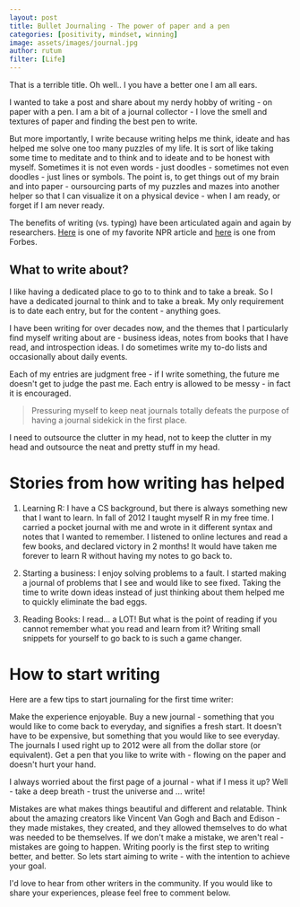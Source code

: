 ```yaml
---
layout: post
title: Bullet Journaling - The power of paper and a pen
categories: [positivity, mindset, winning]
image: assets/images/journal.jpg
author: rutum
filter: [Life]
---
```


That is a terrible title. Oh well.. I you have a better one I am all ears. 

I wanted to take a post and share about my nerdy hobby of writing - on paper with a pen. I am a bit of a journal collector - I love the smell and textures of paper and finding the best pen to write. 

But more importantly, I write because writing helps me think, ideate and has helped me solve one too many puzzles of my life. It is sort of like taking some time to meditate and to think and to ideate and to be honest with myself. Sometimes it is not even words - just doodles - sometimes not even doodles - just lines or symbols. The point is, to get things out of my brain and into paper - oursourcing parts of my puzzles and mazes into another helper so that I can visualize it on a physical device - when I am ready, or forget if I am never ready. 

The benefits of writing (vs. typing) have been articulated again and again by researchers. [Here](https://www.npr.org/2016/04/17/474525392/attention-students-put-your-laptops-away) is one of my favorite NPR article and [here](https://www.forbes.com/sites/rogerdooley/2015/09/16/paper-vs-digital/#2ee818ef33c3) is one from Forbes.

## What to write about? 
I like having a dedicated place to go to to think and to take a break. So I have a dedicated journal to think and to take a break. My only requirement is to date each entry, but for the content - anything goes. 

I have been writing for over decades now, and the themes that I particularly find myself writing about are - business ideas, notes from books that I have read, and introspection ideas. I do sometimes write my to-do lists and occasionally about daily events.

Each of my entries are judgment free - if I write something, the future me doesn't get to judge the past me. Each entry is allowed to be messy - in fact it is encouraged. 

>Pressuring myself to keep neat journals totally defeats the purpose of having a journal sidekick in the first place. 

I need to outsource the clutter in my head, not to keep the clutter in my head and outsource the neat and pretty stuff in my head. 

# Stories from how writing has helped
1. Learning R:
I have a CS background, but there is always something new that I want to learn. In fall of 2012 I taught myself R in my free time. I carried a pocket journal with me and wrote in it different syntax and notes that I wanted to remember. I listened to online lectures and read a few books, and declared victory in 2 months! It would have taken me forever to learn R without having my notes to go back to. 

2. Starting a business:
I enjoy solving problems to a fault. I started making a journal of problems that I see and would like to see fixed. Taking the time to write down ideas instead of just thinking about them helped me to quickly eliminate the bad eggs. 

3. Reading Books:
I read... a LOT! But what is the point of reading if you cannot remember what you read and learn from it? Writing small snippets for yourself to go back to is such a game changer. 

# How to start writing
Here are a few tips to start journaling for the first time writer:

Make the experience enjoyable. Buy a new journal - something that you would like to come back to everyday, and signifies a fresh start. It doesn't have to be expensive, but something that you would like to see everyday. The journals I used right up to 2012 were all from the dollar store (or equivalent). Get a pen that you like to write with - flowing on the paper and doesn't hurt your hand. 

I always worried about the first page of a journal - what if I mess it up? Well - take a deep breath - trust the universe and ... write! 

Mistakes are what makes things beautiful and different and relatable. Think about the amazing creators like Vincent Van Gogh and Bach and Edison - they made mistakes, they created, and they allowed themselves to do what was needed to be themselves. If we don't make a mistake, we aren't real - mistakes are going to happen. Writing poorly is the first step to writing better, and better. So lets start aiming to write - with the intention to achieve your goal. 

I'd love to hear from other writers in the community. If you would like to share your experiences, please feel free to comment below. 


